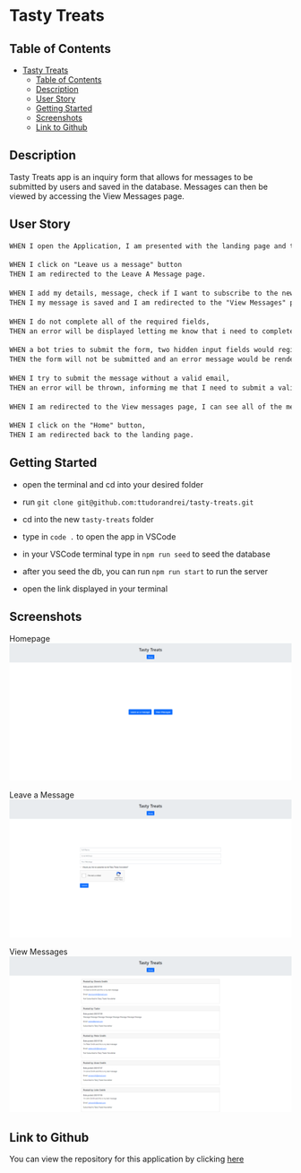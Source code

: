 # Tasty Treats

## Table of Contents

- [Tasty Treats](#tasty-treats)
  - [Table of Contents](#table-of-contents)
  - [Description](#description)
  - [User Story](#user-story)
  - [Getting Started](#getting-started)
  - [Screenshots](#screenshots)
  - [Link to Github](#link-to-github)

## Description

Tasty Treats app is an inquiry form that allows for messages to be submitted by users and saved in the database. Messages can then be viewed by accessing the View Messages page.

## User Story

```md
WHEN I open the Application, I am presented with the landing page and two buttons that let me choose whether I want to add a message or view messages.

WHEN I click on "Leave us a message" button
THEN I am redirected to the Leave A Message page.

WHEN I add my details, message, check if I want to subscribe to the newsletter and click "Submit"
THEN I my message is saved and I am redirected to the "View Messages" page.

WHEN I do not complete all of the required fields,
THEN an error will be displayed letting me know that i need to complete all of the required fields.

WHEN a bot tries to submit the form, two hidden input fields would register different values than expected,
THEN the form will not be submitted and an error message would be rendered on the page.

WHEN I try to submit the message without a valid email,
THEN an error will be thrown, informing me that I need to submit a valid email address.

WHEN I am redirected to the View messages page, I can see all of the messages that have been sent, the name, email address of the user that sent the message, the date the message was sent and whether the user is subscribed to the newsletter or not. Newest messages are being displayed at the top.

WHEN I click on the "Home" button,
THEN I am redirected back to the landing page.
```

## Getting Started

- open the terminal and cd into your desired folder

- run `git clone git@github.com:ttudorandrei/tasty-treats.git`

- cd into the new `tasty-treats` folder

- type in `code .` to open the app in VSCode

- in your VSCode terminal type in `npm run seed` to seed the database

- after you seed the db, you can run `npm run start` to run the server

- open the link displayed in your terminal

## Screenshots

Homepage
![Tasty Treats Homepage](public/assets/img/tasty-treats-homepage.png)

Leave a Message
![Leave a Message Page](public/assets/img/tasty-treats-leave-a-message.png)

View Messages
![View Messages](public/assets/img/tasty-treats-view-messages.png)

## Link to Github

You can view the repository for this application by clicking [here](https://github.com/ttudorandrei/tasty-treats)
